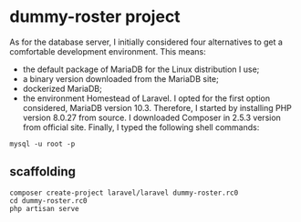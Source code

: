 # dummy-roster project

As for the database server, I initially considered four alternatives to get a comfortable development environment.
This means:
* the default package of MariaDB for the Linux distribution I use;
* a binary version downloaded from the MariaDB site;
* dockerized MariaDB;
* the environment Homestead of Laravel.
I opted for the first option considered, MariaDB version 10.3.
Therefore, I started by installing PHP version 8.0.27 from source.
I downloaded Composer in 2.5.3 version from official site.
Finally, I typed the following shell commands:

```shell
mysql -u root -p

```

## scaffolding

```shell
composer create-project laravel/laravel dummy-roster.rc0
cd dummy-roster.rc0
php artisan serve
```
